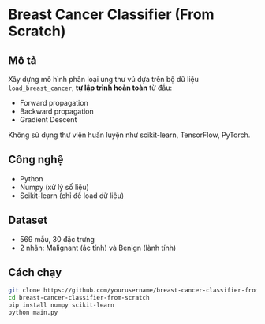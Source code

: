 # Breast Cancer Classifier (From Scratch)

## Mô tả
Xây dựng mô hình phân loại ung thư vú dựa trên bộ dữ liệu `load_breast_cancer`, **tự lập trình hoàn toàn** từ đầu:
- Forward propagation
- Backward propagation
- Gradient Descent

Không sử dụng thư viện huấn luyện như scikit-learn, TensorFlow, PyTorch.

## Công nghệ
- Python
- Numpy (xử lý số liệu)
- Scikit-learn (chỉ để load dữ liệu)

## Dataset
- 569 mẫu, 30 đặc trưng
- 2 nhãn: Malignant (ác tính) và Benign (lành tính)

## Cách chạy
```bash
git clone https://github.com/yourusername/breast-cancer-classifier-from-scratch.git
cd breast-cancer-classifier-from-scratch
pip install numpy scikit-learn
python main.py
